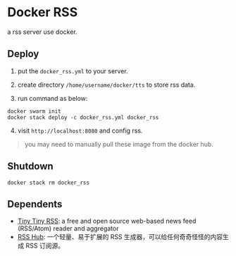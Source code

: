 Docker RSS
=========

a rss server use docker.

Deploy
------

1. put the `docker_rss.yml` to your server.

2. create directory `/home/username/docker/tts` to store rss data.

3. run command as below:

```
docker swarm init
docker stack deploy -c docker_rss.yml docker_rss
```

4. visit `http://localhost:8080` and config rss.

>you may need to manually pull these image from the docker hub.

Shutdown
--------

```
docker stack rm docker_rss
```

Dependents
----------

- [Tiny Tiny RSS](https://tt-rss.org/): a free and open source web-based news feed (RSS/Atom) reader and aggregator
- [RSS Hub](https://github.com/DIYgod/RSSHub): 一个轻量、易于扩展的 RSS 生成器，可以给任何奇奇怪怪的内容生成 RSS 订阅源。